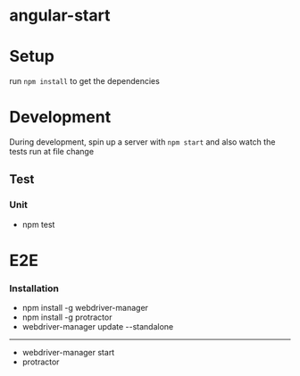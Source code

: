 angular-start
=============

# Setup

run `npm install` to get the dependencies

# Development

During development, spin up a server with `npm start` and also watch the tests run at file change

## Test

### Unit

- npm test

# E2E

### Installation
- npm install -g webdriver-manager
- npm install -g protractor
- webdriver-manager update --standalone

---

- webdriver-manager start
- protractor
